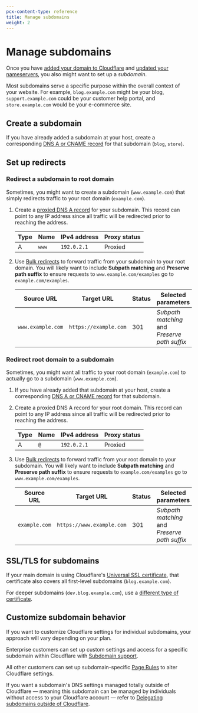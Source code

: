 ```yaml
---
pcx-content-type: reference
title: Manage subdomains
weight: 2
---
```


# Manage subdomains

Once you have [added your domain to Cloudflare](https://support.cloudflare.com/hc/articles/201720164#2YulMb5YJTVnMxgAgNWdS2) and [updated your nameservers](https://support.cloudflare.com/hc/articles/205195708), you also might want to set up a *subdomain*.

Most subdomains serve a specific purpose within the overall context of your website. For example, `blog.example.com` might be your blog, `support.example.com` could be your customer help portal, and `store.example.com` would be your e-commerce site.

## Create a subdomain

If you have already added a subdomain at your host, create a corresponding [DNS A or CNAME record](https://support.cloudflare.com/hc/articles/360019093151) for that subdomain (`blog`, `store`).

## Set up redirects

### Redirect a subdomain to root domain

Sometimes, you might want to create a subdomain (`www.example.com`) that simply redirects traffic to your root domain (`example.com`).

1.  Create a [proxied DNS A record](https://support.cloudflare.com/hc/articles/360019093151) for your subdomain. This record can point to any IP address since all traffic will be redirected prior to reaching the address.

     <Example>

    | **Type** | **Name** | **IPv4 address** | **Proxy status** |
    | --- | --- | --- | --- |
    | A | `www` | `192.0.2.1`| Proxied |

     </Example>

2.  Use [Bulk redirects](/rules/bulk-redirects) to forward traffic from your subdomain to your root domain. You will likely want to include **Subpath matching** and **Preserve path suffix** to ensure requests to `www.example.com/examples` go to `example.com/examples`.

     <Example>

    | **Source URL** | **Target URL** | **Status** | **Selected parameters** |
    | --------- | --------- | --- | --- |
    | `www.example.com` | `https://example.com` | 301 | *Subpath matching* and *Preserve path suffix* |

     </Example>

### Redirect root domain to a subdomain

Sometimes, you might want all traffic to your root domain (`example.com`) to actually go to a subdomain (`www.example.com`).

1.  If you have already added that subdomain at your host, create a corresponding [DNS A or CNAME record](https://support.cloudflare.com/hc/articles/360019093151) for that subdomain.

2.  Create a proxied DNS A record for your root domain. This record can point to any IP address since all traffic will be redirected prior to reaching the address.

     <Example>

    | **Type** | **Name** | **IPv4 address** | **Proxy status** |
    | --- | --- | --- | --- |
    | A | `@` | `192.0.2.1`| Proxied |

     </Example>

3.  Use [Bulk redirects](/rules/bulk-redirects) to forward traffic from your root domain to your subdomain. You will likely want to include **Subpath matching** and **Preserve path suffix** to ensure requests to `example.com/examples` go to `www.example.com/examples`.

     <Example>

    | **Source URL** | **Target URL** | **Status** | **Selected parameters** |
    | --------- | --------- | --- | --- |
    | `example.com` | `https://www.example.com` | 301 | *Subpath matching* and *Preserve path suffix* |

     </Example>

## SSL/TLS for subdomains

If your main domain is using Cloudflare's [Universal SSL certificate](/ssl/edge-certificates/universal-ssl), that certificate also covers all first-level subdomains (`blog.example.com`).

For deeper subdomains (`dev.blog.example.com`), use a [different type of certificate](/ssl/edge-certificates/universal-ssl/limitations#full-setup).

## Customize subdomain behavior

If you want to customize Cloudflare settings for individual subdomains, your approach will vary depending on your plan.

Enterprise customers can set up custom settings and access for a specific subdomain within Cloudflare with [Subdomain support](https://support.cloudflare.com/hc/articles/360026440252).

All other customers can set up subdomain-specific [Page Rules](https://support.cloudflare.com/hc/articles/218411427) to alter Cloudflare settings.

If you want a subdomain's DNS settings managed totally outside of Cloudflare — meaning this subdomain can be managed by individuals without access to your Cloudflare account — refer to [Delegating subdomains outside of Cloudflare](https://support.cloudflare.com/hc/articles/360021357131).
